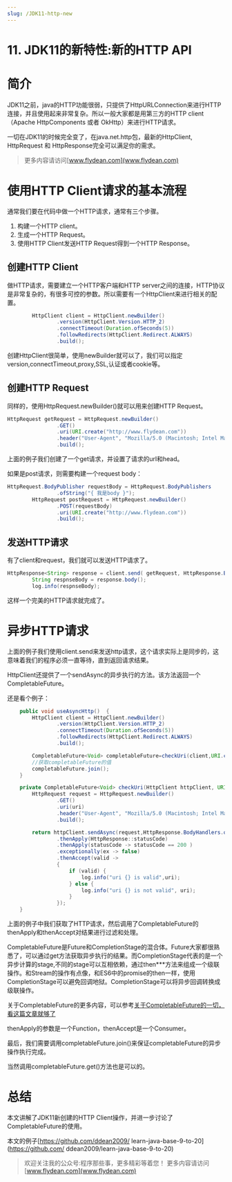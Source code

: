 ```yaml
---
slug: /JDK11-http-new
---
```


# 11. JDK11的新特性:新的HTTP API

# 简介

JDK11之前，java的HTTP功能很弱，只提供了HttpURLConnection来进行HTTP连接，并且使用起来非常复杂。所以一般大家都是用第三方的HTTP client（Apache HttpComponents 或者 OkHttp）来进行HTTP请求。

一切在JDK11的时候完全变了，在java.net.http包，最新的HttpClient, HttpRequest 和 HttpResponse完全可以满足你的需求。

> 更多内容请访问[www.flydean.com](www.flydean.com)

# 使用HTTP Client请求的基本流程

通常我们要在代码中做一个HTTP请求，通常有三个步骤。

1. 构建一个HTTP client。
2. 生成一个HTTP Request。
3. 使用HTTP Client发送HTTP Request得到一个HTTP Response。

## 创建HTTP Client

做HTTP请求，需要建立一个HTTP客户端和HTTP server之间的连接，HTTP协议是非常复杂的，有很多可控的参数。所以需要有一个HttpClient来进行相关的配置。

~~~java
        HttpClient client = HttpClient.newBuilder()
                .version(HttpClient.Version.HTTP_2)
                .connectTimeout(Duration.ofSeconds(5))
                .followRedirects(HttpClient.Redirect.ALWAYS)
                .build();
~~~

创建HttpClient很简单，使用newBuilder就可以了，我们可以指定version,connectTimeout,proxy,SSL,认证或者cookie等。

## 创建HTTP Request

同样的，使用HttpRequest.newBuilder()就可以用来创建HTTP Request。

~~~java
HttpRequest getRequest = HttpRequest.newBuilder()
                .GET()
                .uri(URI.create("http://www.flydean.com"))
                .header("User-Agent", "Mozilla/5.0 (Macintosh; Intel Mac OS X 10_15_4) AppleWebKit/537.36 (KHTML, like Gecko) Chrome/81.0.4044.122 Safari/537.36")
                .build();
~~~

上面的例子我们创建了一个get请求，并设置了请求的url和head。

如果是post请求，则需要构建一个request body：

~~~java
HttpRequest.BodyPublisher requestBody = HttpRequest.BodyPublishers
                .ofString("{ 我是body }");
        HttpRequest postRequest = HttpRequest.newBuilder()
                .POST(requestBody)
                .uri(URI.create("http://www.flydean.com"))
                .build();
~~~

## 发送HTTP请求 

有了client和request，我们就可以发送HTTP请求了。

~~~java
HttpResponse<String> response = client.send( getRequest, HttpResponse.BodyHandlers.ofString());
        String respnseBody = response.body();
        log.info(respnseBody);
~~~

这样一个完美的HTTP请求就完成了。

# 异步HTTP请求

上面的例子我们使用client.send来发送http请求，这个请求实际上是同步的，这意味着我们的程序必须一直等待，直到返回请求结果。

HttpClient还提供了一个sendAsync的异步执行的方法。该方法返回一个CompletableFuture。

还是看个例子：

~~~java
    public void useAsyncHttp()  {
        HttpClient client = HttpClient.newBuilder()
                .version(HttpClient.Version.HTTP_2)
                .connectTimeout(Duration.ofSeconds(5))
                .followRedirects(HttpClient.Redirect.ALWAYS)
                .build();

        CompletableFuture<Void> completableFuture=checkUri(client,URI.create("http://www.flydean.com"));
        //获取completableFuture的值
        completableFuture.join();
    }

    private CompletableFuture<Void> checkUri(HttpClient httpClient, URI uri){
        HttpRequest request = HttpRequest.newBuilder()
                .GET()
                .uri(uri)
                .header("User-Agent", "Mozilla/5.0 (Macintosh; Intel Mac OS X 10_15_4) AppleWebKit/537.36 (KHTML, like Gecko) Chrome/81.0.4044.122 Safari/537.36")
                .build();

        return httpClient.sendAsync(request,HttpResponse.BodyHandlers.ofString())
                .thenApply(HttpResponse::statusCode)
                .thenApply(statusCode -> statusCode == 200 )
                .exceptionally(ex -> false)
                .thenAccept(valid ->
                {
                    if (valid) {
                        log.info("uri {} is valid",uri);
                    } else {
                        log.info("uri {} is not valid", uri);
                    }
                });
    }
~~~

上面的例子中我们获取了HTTP请求，然后调用了CompletableFuture的thenApply和thenAccept对结果进行过滤和处理。

CompletableFuture是Future和CompletionStage的混合体。Future大家都很熟悉了，可以通过get方法获取异步执行的结果。而CompletionStage代表的是一个异步计算的stage,不同的stage可以互相依赖，通过then***方法来组成一个级联操作。和Stream的操作有点像，和ES6中的promise的then一样，使用CompletionStage可以避免回调地狱。CompletionStage可以将异步回调转换成级联操作。

关于CompletableFuture的更多内容，可以参考[关于CompletableFuture的一切，看这篇文章就够了](http://www.flydean.com/java-completablefuture/)

thenApply的参数是一个Function，thenAccept是一个Consumer。

最后，我们需要调用completableFuture.join()来保证completableFuture的异步操作执行完成。

当然调用completableFuture.get()方法也是可以的。

# 总结

本文讲解了JDK11新创建的HTTP Client操作，并进一步讨论了CompletableFuture的使用。

本文的例子[https://github.com/ddean2009/
learn-java-base-9-to-20](https://github.com/
ddean2009/learn-java-base-9-to-20)

> 欢迎关注我的公众号:程序那些事，更多精彩等着您！
> 更多内容请访问 [www.flydean.com](www.flydean.com)



